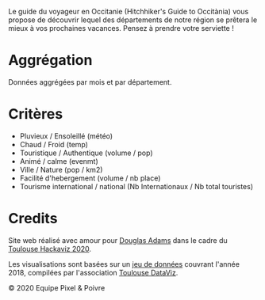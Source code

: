 Le guide du voyageur en Occitanie (Hitchhiker's Guide to Occitània) vous propose de découvrir lequel des départements de notre région se prêtera le mieux à vos prochaines vacances. Pensez à prendre votre serviette !


# Aggrégation

Données aggrégées par mois et par département.

# Critères

- Pluvieux / Ensoleillé (météo)
- Chaud / Froid (temp)
- Touristique / Authentique (volume / pop)
- Animé / calme (evenmt)
- Ville / Nature (pop / km2)
- Facilité d'hebergement (volume / nb place)
- Tourisme international / national (Nb Internationaux / Nb total touristes)

# Credits

Site web réalisé avec amour pour <a href="https://fr.wikipedia.org/wiki/Douglas_Adams">Douglas Adams</a> dans le cadre du <a href="https://toulouse-dataviz.fr/hackaviz-2020">Toulouse Hackaviz 2020</a>.

Les visualisations sont basées sur un <a href=https://github.com/ToulouseDataViz/Hackaviz2020>jeu de données</a> couvrant l'année 2018, compilées par l'association <a href="http://toulouse-dataviz.fr/">Toulouse DataViz</a>.

© 2020 Equipe Pixel & Poivre


